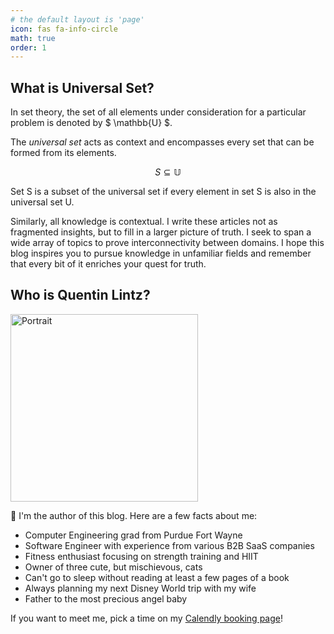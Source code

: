 ```yaml
---
# the default layout is 'page'
icon: fas fa-info-circle
math: true
order: 1
---
```


## What is Universal Set?

In set theory, the set of all elements under consideration for a particular problem is denoted by $ \mathbb{U} $.

The _universal set_ acts as context and encompasses every set that can be formed from its elements. 

$$
S \subseteq \mathbb{U}
$$

Set S is a subset of the universal set if every element in set S is also in the universal set U.

Similarly, all knowledge is contextual. I write these articles not as fragmented insights, but to fill in a larger picture of truth. I seek to span a wide array of topics to prove interconnectivity between domains. I hope this blog inspires you to pursue knowledge in unfamiliar fields and remember that every bit of it enriches your quest for truth.

## Who is Quentin Lintz?

<a href="https://www.linkedin.com/in/quentinlintz/">
  <img src="https://github.com/quentinlintz.png" alt="Portrait" width="300"/>
</a>

👋 I'm the author of this blog. Here are a few facts about me:

- Computer Engineering grad from Purdue Fort Wayne
- Software Engineer with experience from various B2B SaaS companies
- Fitness enthusiast focusing on strength training and HIIT
- Owner of three cute, but mischievous, cats
- Can't go to sleep without reading at least a few pages of a book
- Always planning my next Disney World trip with my wife
- Father to the most precious angel baby

If you want to meet me, pick a time on my [Calendly booking page](https://calendly.com/quentinlintz/universal-set-meeting)!
